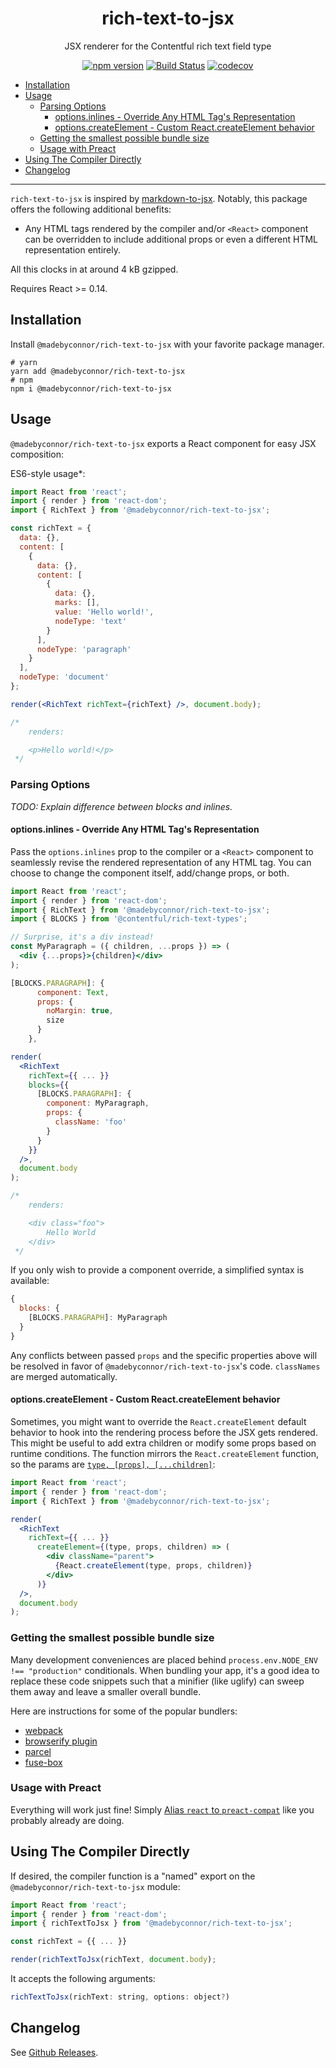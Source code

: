 <div align="center">

# rich-text-to-jsx <!-- omit in TOC -->

JSX renderer for the Contentful rich text field type

[![npm version](https://badge.fury.io/js/%40madebyconnor%2Frich-text-to-jsx.svg)](https://badge.fury.io/js/%40madebyconnor%2Frich-text-to-jsx) [![Build Status](https://travis-ci.org/connor-baer/rich-text-to-jsx.svg?branch=master)](https://travis-ci.org/connor-baer/rich-text-to-jsx) [![codecov](https://codecov.io/gh/connor-baer/rich-text-to-jsx/branch/master/graph/badge.svg)](https://codecov.io/gh/connor-baer/rich-text-to-jsx)

</div>

<!-- TOC -->

- [Installation](#installation)
- [Usage](#usage)
  - [Parsing Options](#parsing-options)
    - [options.inlines - Override Any HTML Tag's Representation](#optionsinlines---override-any-html-tags-representation)
    - [options.createElement - Custom React.createElement behavior](#optionscreateelement---custom-reactcreateelement-behavior)
  - [Getting the smallest possible bundle size](#getting-the-smallest-possible-bundle-size)
  - [Usage with Preact](#usage-with-preact)
- [Using The Compiler Directly](#using-the-compiler-directly)
- [Changelog](#changelog)

<!-- /TOC -->

---

`rich-text-to-jsx` is inspired by [markdown-to-jsx](https://github.com/probablyup/markdown-to-jsx). Notably, this package offers the following additional benefits:

- Any HTML tags rendered by the compiler and/or `<React>` component can be overridden to include additional
  props or even a different HTML representation entirely.

All this clocks in at around 4 kB gzipped.

Requires React >= 0.14.

## Installation

Install `@madebyconnor/rich-text-to-jsx` with your favorite package manager.

```shell
# yarn
yarn add @madebyconnor/rich-text-to-jsx
# npm
npm i @madebyconnor/rich-text-to-jsx
```

## Usage

`@madebyconnor/rich-text-to-jsx` exports a React component for easy JSX composition:

ES6-style usage\*:

```jsx
import React from 'react';
import { render } from 'react-dom';
import { RichText } from '@madebyconnor/rich-text-to-jsx';

const richText = {
  data: {},
  content: [
    {
      data: {},
      content: [
        {
          data: {},
          marks: [],
          value: 'Hello world!',
          nodeType: 'text'
        }
      ],
      nodeType: 'paragraph'
    }
  ],
  nodeType: 'document'
};

render(<RichText richText={richText} />, document.body);

/*
    renders:

    <p>Hello world!</p>
 */
```

### Parsing Options

_TODO: Explain difference between blocks and inlines._

#### options.inlines - Override Any HTML Tag's Representation

Pass the `options.inlines` prop to the compiler or a `<React>` component to seamlessly revise the rendered representation of any HTML tag. You can choose to change the component itself, add/change props, or both.

```jsx
import React from 'react';
import { render } from 'react-dom';
import { RichText } from '@madebyconnor/rich-text-to-jsx';
import { BLOCKS } from '@contentful/rich-text-types';

// Surprise, it's a div instead!
const MyParagraph = ({ children, ...props }) => (
  <div {...props}>{children}</div>
);

[BLOCKS.PARAGRAPH]: {
      component: Text,
      props: {
        noMargin: true,
        size
      }
    },

render(
  <RichText
    richText={{ ... }}
    blocks={{
      [BLOCKS.PARAGRAPH]: {
        component: MyParagraph,
        props: {
          className: 'foo'
        }
      }
    }}
  />,
  document.body
);

/*
    renders:

    <div class="foo">
        Hello World
    </div>
 */
```

If you only wish to provide a component override, a simplified syntax is available:

```js
{
  blocks: {
    [BLOCKS.PARAGRAPH]: MyParagraph
  }
}
```

Any conflicts between passed `props` and the specific properties above will be resolved in favor of `@madebyconnor/rich-text-to-jsx`'s code. `classNames` are merged automatically.

#### options.createElement - Custom React.createElement behavior

Sometimes, you might want to override the `React.createElement` default behavior to hook into the rendering process before the JSX gets rendered. This might be useful to add extra children or modify some props based on runtime conditions. The function mirrors the `React.createElement` function, so the params are [`type, [props], [...children]`](https://reactjs.org/docs/react-api.html#createelement):

```jsx
import React from 'react';
import { render } from 'react-dom';
import { RichText } from '@madebyconnor/rich-text-to-jsx';

render(
  <RichText
    richText={{ ... }}
      createElement={(type, props, children) => (
        <div className="parent">
          {React.createElement(type, props, children)}
        </div>
      )}
  />,
  document.body
);
```

### Getting the smallest possible bundle size

Many development conveniences are placed behind `process.env.NODE_ENV !== "production"` conditionals. When bundling your app, it's a good idea to replace these code snippets such that a minifier (like uglify) can sweep them away and leave a smaller overall bundle.

Here are instructions for some of the popular bundlers:

- [webpack](https://webpack.js.org/guides/production/#specify-the-environment)
- [browserify plugin](https://github.com/hughsk/envify)
- [parcel](https://parceljs.org/production.html)
- [fuse-box](http://fuse-box.org/plugins/replace-plugin#notes)

### Usage with Preact

Everything will work just fine! Simply [Alias `react` to `preact-compat`](https://github.com/developit/preact-compat#usage-with-webpack) like you probably already are doing.

## Using The Compiler Directly

If desired, the compiler function is a "named" export on the `@madebyconnor/rich-text-to-jsx` module:

```jsx
import React from 'react';
import { render } from 'react-dom';
import { richTextToJsx } from '@madebyconnor/rich-text-to-jsx';

const richText = {{ ... }}

render(richTextToJsx(richText, document.body);
```

It accepts the following arguments:

```js
richTextToJsx(richText: string, options: object?)
```

## Changelog

See [Github Releases](https://github.com/connor-baer/rich-text-to-jsx/releases).
